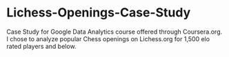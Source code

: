 # Lichess-Openings-Case-Study
Case Study for Google Data Analytics course offered through Coursera.org. I chose to analyze popular Chess openings on Lichess.org for 1,500 elo rated players and below.
